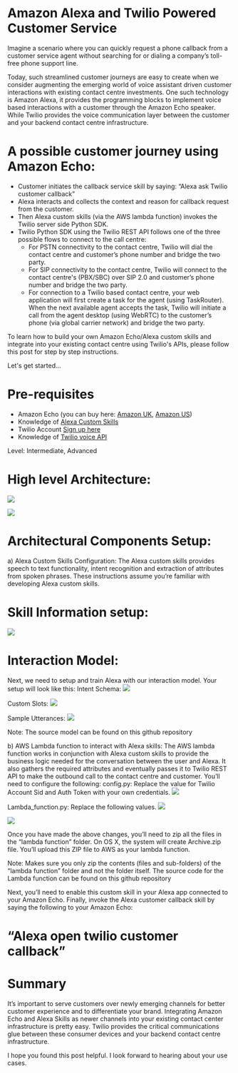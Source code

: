 # Amazon Alexa and Twilio Powered Customer Service
Imagine a scenario where you can quickly request a phone callback from a customer service agent without searching for or dialing a company’s toll-free phone support line.

Today, such streamlined customer journeys are easy to create when we consider augmenting the emerging world of voice assistant driven customer interactions with existing contact centre investments.  One such technology is Amazon Alexa, it provides the programming blocks to implement voice based interactions with a customer through the Amazon Echo speaker.  While Twilio provides the voice communication layer between the customer and your backend contact centre infrastructure.

# A possible customer journey using Amazon Echo:
* Customer initiates the callback service skill by saying: “Alexa ask Twilio customer callback”
* Alexa interacts and collects the context and reason for callback request from the customer.
* Then Alexa custom skills (via the AWS lambda function) invokes the Twilio server side Python SDK.
* Twilio Python SDK using the Twilio REST API follows one of the three possible flows to connect to the call centre:
	* For PSTN connectivity to the contact centre, Twilio will dial the contact centre and customer’s phone number and bridge the two party.
	* For SIP connectivity to the contact centre, Twilio will connect to  the contact centre's (PBX/SBC) over SIP 2.0 and customer’s phone number and bridge the two party.
	* For connection to a Twilio based contact centre, your web application  will first create a task for the agent (using TaskRouter).  When the next available agent accepts the task, Twilio will initiate a call from the agent desktop (using WebRTC) to the customer’s phone (via global carrier network) and bridge the two party.

To learn how to build your own Amazon Echo/Alexa custom skills and integrate into your existing contact centre using Twilio's APIs, please follow this post for step by step instructions.

Let's get started... 

# Pre-requisites  
* Amazon Echo (you can buy here: [Amazon UK](https://www.amazon.co.uk/dp/B01GAGVIE4), [Amazon US](https://amzn.com/B00X4WHP5E))
* Knowledge of [Alexa Custom Skills](https://developer.amazon.com/edw/home.html#/skills/list)
* Twilio Account [Sign up here](https://www.twilio.com/try-twilio)
* Knowledge of [Twilio voice API](https://www.twilio.com/voice/api)

Level: Intermediate, Advanced

# High level Architecture:
![](Signal_London_2016_Building_A_Twilio_Powered_Contact_Center.001.jpeg)

![](Signal_London_2016_Building_A_Twilio_Powered_Contact_Center.002.jpeg)


# Architectural Components Setup:
  a) Alexa Custom Skills Configuration:
  The Alexa custom skills provides speech to text functionality, intent recognition and extraction of attributes from spoken phrases.  These instructions assume you’re familiar with developing Alexa custom skills. 

# Skill Information setup:
![](alexa_interaction_model_1.png)

# Interaction Model:
  Next, we need to setup and train Alexa with our interaction model.  Your setup will look like this:
Intent Schema:
![](alexa_interaction_model_2.png)

Custom Slots:
![](alexa_interaction_model_3.png)

Sample Utterances:
![](alexa_interaction_model_4.png)
	
Note: The source model can be found on this github repository 

b) AWS Lambda function to interact with Alexa skills: 
The AWS lambda function works in conjunction with Alexa custom skills to provide the business logic needed for the conversation between the user and Alexa.  It also gathers the required attributes and eventually passes it to Twilio REST API to make the outbound call to the contact centre and customer.
You’ll need to configure the following:
config.py: Replace the value for Twilio Account Sid and Auth Token with your own credentials.
![](config_setup.png)

Lambda_function.py: Replace the following values.
![](lambda_function_change_1.png)

![](lambda_function_change_2.png)

Once you have made the above changes, you’ll need to zip all the files in the “lambda function” folder.  On OS X, the system will create Archive.zip file.  You’ll upload this ZIP file to AWS as your lambda function.

Note: Makes sure you only zip the contents (files and sub-folders)  of the “lambda function” folder and not the folder itself.
The source code for the Lambda function can be found on this github repository 

Next, you’ll need to enable this custom skill in your Alexa app connected to your Amazon Echo.
Finally, invoke the Alexa customer callback skill by saying the following to your Amazon Echo:
# “Alexa open twilio customer callback”

# Summary
It’s important to serve customers over newly emerging channels for better customer experience and to differentiate your brand.  Integrating Amazon Echo and Alexa Skills as newer channels into your existing contact center infrastructure is pretty easy.  Twilio provides the critical communications glue between these consumer devices and your backend contact centre infrastructure.

I hope you found this post helpful.  I look forward to hearing about your use cases.
